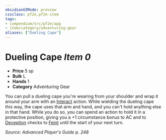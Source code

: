 ```yaml
---
obsidianUIMode: preview
cssclass: pf2e,pf2e-item
tags:
- compendium/src/pf2e/apg
- item/category/adventuring-gear
aliases: ["Dueling Cape"]
---
```

# Dueling Cape *Item 0*  

- **Price** 5 sp
- **Bulk** L
- **Hands** 1
- **Category** Adventuring Gear

You can pull a dueling cape you're wearing from your shoulder and wrap it around your arm with an [Interact](/rules/actions/interact.md) action. While wielding the dueling cape this way, the cape uses that arm and hand, and you can't hold anything else in that hand. While you do so, you can spend an action to hold it in a protective position, giving you a +1 circumstance bonus to AC and to [Deception](/compendium/skills.md#Deception) checks to [Feint](/rules/actions/feint.md) until the start of your next turn.

*Source: Advanced Player's Guide p. 248*